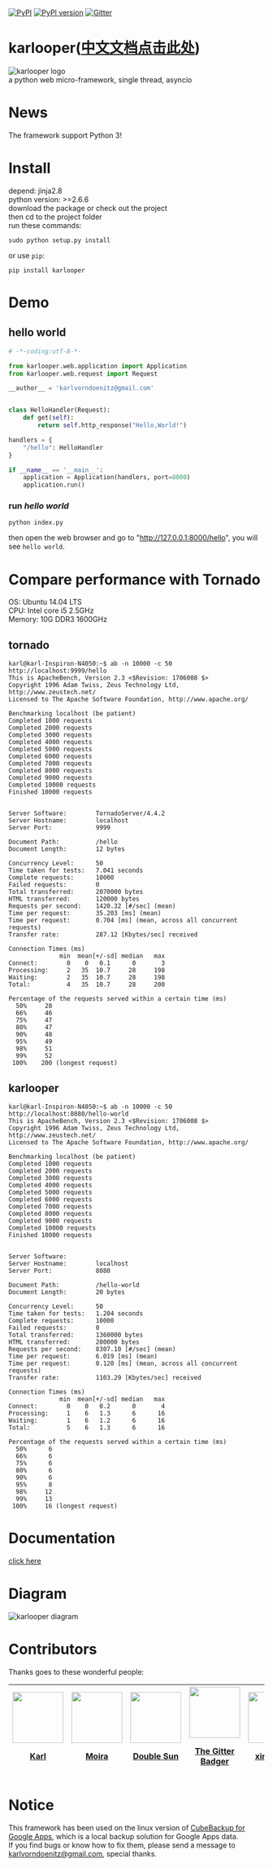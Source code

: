 [![PyPI](https://img.shields.io/pypi/v/karlooper.svg)](https://pypi.python.org/pypi/karlooper) [![PyPI version](https://img.shields.io/pypi/pyversions/karlooper.svg)](https://pypi.python.org/pypi/karlooper) [![Gitter](https://badges.gitter.im/Join%20Chat.svg)](https://gitter.im/karlooper/Lobby)
# karlooper([中文文档点击此处](https://github.com/karldoenitz/karlooper/blob/master/%E4%BD%BF%E7%94%A8%E5%89%8D%E9%98%85%E8%AF%BB.md))
![karlooper logo](https://github.com/karldoenitz/karlooper/blob/master/documentations/images/logo.jpg "this is karlooper logo")  
a python web micro-framework, single thread, asyncio

# News
The framework support Python 3!

# Install
depend: jinja2.8  
python version: >=2.6.6  
download the package or check out the project  
then cd to the project folder  
run these commands:  

    sudo python setup.py install  

or use ```pip```:

    pip install karlooper

# Demo
## hello world
```python
# -*-coding:utf-8-*-

from karlooper.web.application import Application
from karlooper.web.request import Request

__author__ = 'karlvorndoenitz@gmail.com'


class HelloHandler(Request):
    def get(self):
        return self.http_response("Hello,World!")

handlers = {
    "/hello": HelloHandler
}

if __name__ == '__main__':
    application = Application(handlers, port=8000)
    application.run()

```
### run _hello world_
    python index.py
then open the web browser and go to "http://127.0.0.1:8000/hello", you will see ```hello world```.

# Compare performance with Tornado
OS: Ubuntu 14.04 LTS  
CPU: Intel core i5 2.5GHz  
Memory: 10G DDR3 1600GHz  
## tornado
```
karl@karl-Inspiron-N4050:~$ ab -n 10000 -c 50 http://localhost:9999/hello
This is ApacheBench, Version 2.3 <$Revision: 1706008 $>
Copyright 1996 Adam Twiss, Zeus Technology Ltd, http://www.zeustech.net/
Licensed to The Apache Software Foundation, http://www.apache.org/

Benchmarking localhost (be patient)
Completed 1000 requests
Completed 2000 requests
Completed 3000 requests
Completed 4000 requests
Completed 5000 requests
Completed 6000 requests
Completed 7000 requests
Completed 8000 requests
Completed 9000 requests
Completed 10000 requests
Finished 10000 requests


Server Software:        TornadoServer/4.4.2
Server Hostname:        localhost
Server Port:            9999

Document Path:          /hello
Document Length:        12 bytes

Concurrency Level:      50
Time taken for tests:   7.041 seconds
Complete requests:      10000
Failed requests:        0
Total transferred:      2070000 bytes
HTML transferred:       120000 bytes
Requests per second:    1420.32 [#/sec] (mean)
Time per request:       35.203 [ms] (mean)
Time per request:       0.704 [ms] (mean, across all concurrent requests)
Transfer rate:          287.12 [Kbytes/sec] received

Connection Times (ms)
              min  mean[+/-sd] median   max
Connect:        0    0   0.1      0       3
Processing:     2   35  10.7     28     198
Waiting:        2   35  10.7     28     198
Total:          4   35  10.7     28     200

Percentage of the requests served within a certain time (ms)
  50%     28
  66%     46
  75%     47
  80%     47
  90%     48
  95%     49
  98%     51
  99%     52
 100%    200 (longest request)
```
## karlooper
```
karl@karl-Inspiron-N4050:~$ ab -n 10000 -c 50 http://localhost:8080/hello-world
This is ApacheBench, Version 2.3 <$Revision: 1706008 $>
Copyright 1996 Adam Twiss, Zeus Technology Ltd, http://www.zeustech.net/
Licensed to The Apache Software Foundation, http://www.apache.org/

Benchmarking localhost (be patient)
Completed 1000 requests
Completed 2000 requests
Completed 3000 requests
Completed 4000 requests
Completed 5000 requests
Completed 6000 requests
Completed 7000 requests
Completed 8000 requests
Completed 9000 requests
Completed 10000 requests
Finished 10000 requests


Server Software:
Server Hostname:        localhost
Server Port:            8080

Document Path:          /hello-world
Document Length:        20 bytes

Concurrency Level:      50
Time taken for tests:   1.204 seconds
Complete requests:      10000
Failed requests:        0
Total transferred:      1360000 bytes
HTML transferred:       200000 bytes
Requests per second:    8307.10 [#/sec] (mean)
Time per request:       6.019 [ms] (mean)
Time per request:       0.120 [ms] (mean, across all concurrent requests)
Transfer rate:          1103.29 [Kbytes/sec] received

Connection Times (ms)
              min  mean[+/-sd] median   max
Connect:        0    0   0.2      0       4
Processing:     1    6   1.3      6      16
Waiting:        1    6   1.2      6      16
Total:          5    6   1.3      6      16

Percentage of the requests served within a certain time (ms)
  50%      6
  66%      6
  75%      6
  80%      6
  90%      6
  95%      8
  98%     12
  99%     13
 100%     16 (longest request)
```

# Documentation
[click here](https://github.com/karldoenitz/karlooper/blob/master/documentations/document.md)

# Diagram
![karlooper diagram](https://github.com/karldoenitz/karlooper/blob/master/documentations/images/karlooper_architecture_diagram.png "this is karlooper diagram")

# Contributors
Thanks goes to these wonderful people:  

| [<img src="https://avatars2.githubusercontent.com/u/7512821?s=460&v=4" width="100px;"/><br/><p>Karl</p>](https://github.com/karldoenitz) | [<img src="https://avatars3.githubusercontent.com/u/30079455?s=460&v=4" width="100px;"/><br/><p>Moira</p>](https://github.com/MoiraJune) | [<img src="https://avatars1.githubusercontent.com/u/12806543?s=460&v=4" width="100px;"/><br/><p>Double Sun</p>](https://github.com/ssundabao) | [<img src="https://avatars0.githubusercontent.com/u/8518239?s=460&v=4" width="100px;"/><br/><p>The Gitter Badger</p>](https://github.com/gitter-badger) | [<img src="https://avatars2.githubusercontent.com/u/19420173?s=460&v=4" width="100px;"/><br/><p>xinghang</p>](https://github.com/xinghanggogogo) | [<img src="https://avatars3.githubusercontent.com/u/10331114?s=460&v=4" width="100px;"/><br/><p>Mikoyan</p>](https://github.com/Ph0enixxx) | [<img src="https://avatars1.githubusercontent.com/u/3887383?s=460&v=4" width="100px;"/><br/><p>Jack Sun</p>](https://github.com/smallearth) |
| :--------: | :----------: | :-----------: | :-----------: | :-----------: | :-----------: | :-----------: |

# Notice
This framework has been used on the linux version of [CubeBackup for Google Apps](http://www.cubebackup.com), which is a local backup solution for Google Apps data.   
If you find bugs or know how to fix them,  please send a message to karlvorndoenitz@gmail.com, special thanks.   
